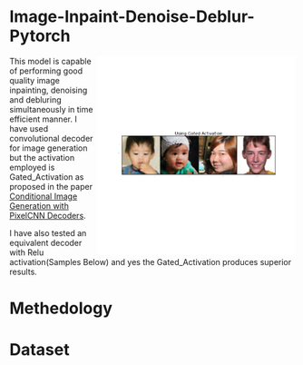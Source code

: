 # Image-Inpaint-Denoise-Deblur-Pytorch

<img align='right' height="350px" src="Images/gif1.gif"/>

This model is capable of performing good quality image inpainting, denoising and debluring simultaneously in time efficient manner. 
</b>
I have used convolutional decoder for image generation but the activation employed is Gated_Activation as proposed in the paper <a href="https://arxiv.org/abs/1606.05328"> Conditional Image Generation with PixelCNN Decoders</a>.

I have also tested an equivalent decoder with Relu activation(Samples Below) and yes the Gated_Activation produces superior results.

# Methedology
# Dataset

